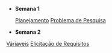 * **Semana 1**

	[Planejamento](Planejamento/Planejamento.md)
  [Problema de Pesquisa](ProblemaDePesquisa/ProblemaDePesquisa.md)

* **Semana 2**

[Váriaveis](Variáveis/Variaveis.md)
[Elicitação de Requisitos](Requisitos/Requisitos.md)